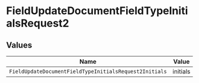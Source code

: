 # FieldUpdateDocumentFieldTypeInitialsRequest2


## Values

| Name                                                   | Value                                                  |
| ------------------------------------------------------ | ------------------------------------------------------ |
| `FieldUpdateDocumentFieldTypeInitialsRequest2Initials` | initials                                               |